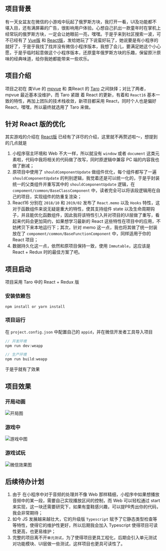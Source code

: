 ## 项目背景

有一天女盆友在微信的小游戏中玩起了俄罗斯方块，我打开一看，UI及功能都不堪入目，还有满屏幕的广告，很影响用户体验。心想自己扒出一款童年时在掌机上经常玩的俄罗斯方块，一定会让她眼前一亮，嘿嘿。于是乎来到社区搜索一波，可不已经有了 [Vue版](https://github.com/Binaryify/vue-tetris) 和 [React版](https://github.com/chvin/react-tetris)，发给她玩了下说蛮好玩了，她说要是有小程序的就好了，于是乎我找了找并没有微信小程序版本，我想了会儿，要满足她这个小心愿，于是乎临时起意做这个小程序版本，还原童年俄罗斯方块的乐趣，保留原汁原味的经典味道，给你我她都能带来一些欢乐。

## 项目介绍

项目之初在 类Vue 的 [mpvue](https://github.com/Meituan-Dianping/mpvue) 和 类React 的 [Taro](https://github.com/NervJS/taro) 之间抉择；对比了两者，mpvue 最近基本没维护，而 Taro 紧跟 着 React 的更新，有着和 `React16` 基本一致的特性，再加上团队的技术栈收敛，新项目都采用 React，同时个人也是偏好 React，嘿嘿，所以最终就选用了 Taro 来做。

## 针对 React 版的优化

其实游戏的介绍在 [React版](https://github.com/chvin/react-tetris) 已经有了详尽的介绍，这里就不再赘述啦～，想提到的几点就是

1. 小程序宿主环境和 Web 不大一样，所以就没有 `window` 或者 `document` 这类元素啦，代码中我将相关的代码做了改写，同时原逻辑中兼容 PC 端的内容我也做了删减；
2. 原项目中使用了 `shouldComponentUpdate` 做组件优化，每个组件都写了一遍 `shouldComponentUpdate` 的判别逻辑，我觉着还是可以统一化的，于是乎封装统一的父类组件并重写其中的 `shouldComponentUpdate` 逻辑，在 `compoment/common/BaseClassComponent` 中，读者完全可以将该段逻辑用在自己的项目，实现组件的防重复渲染；
3. React16 分别在 `2018/10` 和 `2019/02` 发布了 `React.memo` 以及 `Hooks` 特性，这对于函数组件来说无疑是重大的特性，使其支持组件 state 以及生命周期钩子，并且能优化函数组件，因此我将该特性引入并对项目的UI层做了重写，看起来代码会更加简约，如果想学习最新的 React 这些特性在项目中的应用，不妨拷贝下来本地运行下；其次，针对 memo 这一点，我也将其做了统一封装放在了 `compoment/common/BaseFunctionComponent` 中，同样适用于你的 React 项目；
4. 数据持久化这一点，依然和原项目保持一致，使用 `Immutable`，这应该是 React + Redux 时的最佳方案了吧。


## 项目启动

项目采用 Taro 中的 React + Redux 版

### 安装依赖包

``` bash
npm install or yarn install

```

### 项目运行

在 `project.config.json` 中配置自己的 `appid`，并在微信开发者工具导入项目

``` js
// 开发环境
npm run dev:weapp

// 生产环境
npm run build:weapp

```
于是乎就有了效果

## 项目效果

### 开局动画

![开局图](https://p0.meituan.net/travelcube/edf47e04ea8843c1c5d725725ce01c72484444.png)

### 游戏中

![游戏中图](https://p0.meituan.net/travelcube/db3ada8a9398220916ae4e7357e6b6aa492805.png)

### 游戏试玩

![微信效果图](https://p1.meituan.net/travelcube/524e4bee6e69d9870c13db55d84ee7a31800364.gif)

## 后续待办计划

1. 由于 在小程序中对于音频的处理并不像 Web 那样精细，小程序中如果想播放音频中的某一段，需要自己实现播放区间的控制，而 Web 可以轻松通过 start 来实现，这一块还需要研究下，如果有童鞋感兴趣，可以提PR秀出你的代码，我会非常期待；
2. 如今 JS 发展越来越壮大，它的升级版 `Typescript` 赋予了它静态类型检查等等特性，使得它的维护性更好，所以后期我会加入 Typescript 使得项目可读性更高，也更易维护；
3. 完整的项目离不开`单元测试`，为了使得项目更具工程化，后期会引入单元测试对功能模块、UI层做一些测试，这样项目也更具可读性了。
